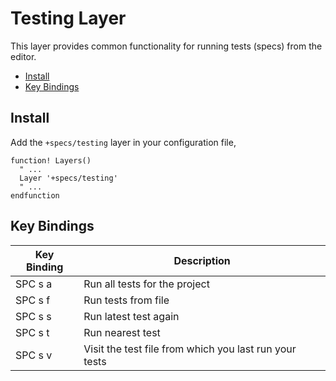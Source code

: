 # Testing Layer

This layer provides common functionality for running tests (specs) from the editor.

- [Install](#install)
- [Key Bindings](#key-bindings)

## Install

Add the `+specs/testing` layer in your configuration file,

```viml
function! Layers()
  " ...
  Layer '+specs/testing'
  " ...
endfunction
```

## Key Bindings

Key Binding | Description
----------- | ------------------------------------------------------
SPC s a     | Run all tests for the project
SPC s f     | Run tests from file
SPC s s     | Run latest test again
SPC s t     | Run nearest test
SPC s v     | Visit the test file from which you last run your tests
